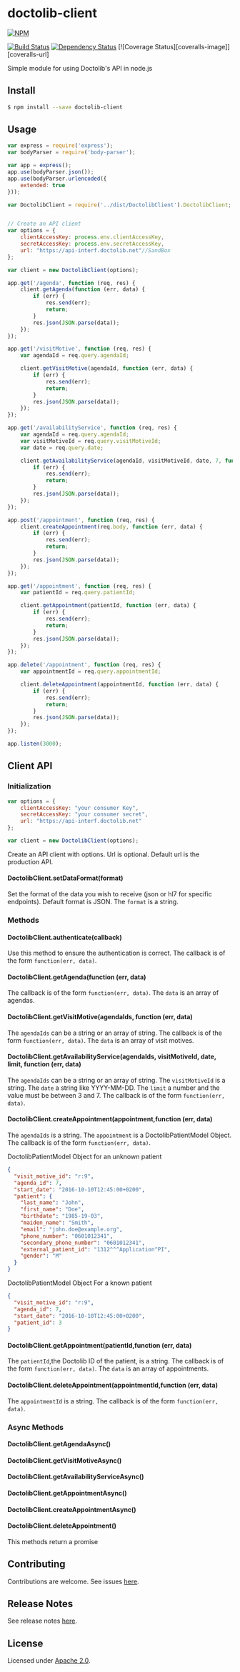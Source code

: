 # doctolib-client

[![NPM][npm-image]][npm-url]

[![Build Status][travis-image]][travis-url]
[![Dependency Status][daviddm-image]][daviddm-url]
[![Coverage Status][coveralls-image]][coveralls-url]

Simple module for using Doctolib's API in node.js

## Install

```sh
$ npm install --save doctolib-client
```


## Usage

```js
var express = require('express');
var bodyParser = require('body-parser');

var app = express();
app.use(bodyParser.json());
app.use(bodyParser.urlencoded({
    extended: true
}));

var DoctolibClient = require('../dist/DoctolibClient').DoctolibClient;


// Create an API client
var options = {
    clientAccessKey: process.env.clientAccessKey,
    secretAccessKey: process.env.secretAccessKey,
    url: "https://api-interf.doctolib.net"//SandBox
};

var client = new DoctolibClient(options);

app.get('/agenda', function (req, res) {
    client.getAgenda(function (err, data) {
        if (err) {
            res.send(err);
            return;
        }
        res.json(JSON.parse(data));
    });
});

app.get('/visitMotive', function (req, res) {
    var agendaId = req.query.agendaId;

    client.getVisitMotive(agendaId, function (err, data) {
        if (err) {
            res.send(err);
            return;
        }
        res.json(JSON.parse(data));
    });
});

app.get('/availabilityService', function (req, res) {
    var agendaId = req.query.agendaId;
    var visitMotiveId = req.query.visitMotiveId;
    var date = req.query.date;

    client.getAvailabilityService(agendaId, visitMotiveId, date, 7, function (err, data) {
        if (err) {
            res.send(err);
            return;
        }
        res.json(JSON.parse(data));
    });
});

app.post('/appointment', function (req, res) {
    client.createAppointment(req.body, function (err, data) {
        if (err) {
            res.send(err);
            return;
        }
        res.json(JSON.parse(data));
    });
});

app.get('/appointment', function (req, res) {
    var patientId = req.query.patientId;

    client.getAppointment(patientId, function (err, data) {
        if (err) {
            res.send(err);
            return;
        }
        res.json(JSON.parse(data));
    });
});

app.delete('/appointment', function (req, res) {
    var appointmentId = req.query.appointmentId;

    client.deleteAppointment(appointmentId, function (err, data) {
        if (err) {
            res.send(err);
            return;
        }
        res.json(JSON.parse(data));
    });
});

app.listen(3000);
```

## Client API

### Initialization
```js
var options = {
    clientAccessKey: "your consumer Key",
    secretAccessKey: "your consumer secret",
    url: "https://api-interf.doctolib.net"
};

var client = new DoctolibClient(options);
```
Create an API client with options. Url is optional. Default url is the production API.

#### DoctolibClient.setDataFormat(format)
Set the format of the data you wish to receive (json or hl7 for specific endpoints). Default format is JSON.
The `format` is a string.

### Methods

#### DoctolibClient.authenticate(callback)
Use this method to ensure the authentication is correct. 
The callback is of the form `function(err, data)`. 

#### DoctolibClient.getAgenda(function (err, data)
The callback is of the form `function(err, data)`. The `data` is an array of agendas. 

#### DoctolibClient.getVisitMotive(agendaIds, function (err, data)
The `agendaIds` can be a string or an array of string.
The callback is of the form `function(err, data)`. The `data` is an array of visit motives. 

#### DoctolibClient.getAvailabilityService(agendaIds, visitMotiveId, date, limit, function (err, data)
The `agendaIds` can be a string or an array of string.
The `visitMotiveId` is a string.
The `date` a string like YYYY-MM-DD.
The `limit` a number and the value must be between 3 and 7.
The callback is of the form `function(err, data)`. 

#### DoctolibClient.createAppointment(appointment,function (err, data)
The `agendaIds` is a string.
The `appointment` is a DoctolibPatientModel Object.
The callback is of the form `function(err, data)`.

DoctolibPatientModel Object for an unknown patient
```json
{
  "visit_motive_id": "r:9",
  "agenda_id": 7,
  "start_date": "2016-10-10T12:45:00+0200",
  "patient": {
    "last_name": "John",
    "first_name": "Doe",
    "birthdate": "1985-19-03",
    "maiden_name": "Smith",
    "email": "john.doe@example.org",
    "phone_number": "0601012341",
    "secondary_phone_number": "0601012341",
    "external_patient_id": "1312^^^Application^PI",
    "gender": "M"
  }
}
```

DoctolibPatientModel Object For a known patient
```json
{
  "visit_motive_id": "r:9",
  "agenda_id": 7,
  "start_date": "2016-10-10T12:45:00+0200",
  "patient_id": 3
}
```

#### DoctolibClient.getAppointment(patientId,function (err, data)
The `patientId`,the Doctolib ID of the patient, is a string.
The callback is of the form `function(err, data)`. The `data` is an array of appointments.

#### DoctolibClient.deleteAppointment(appointmentId,function (err, data)
The `appointmentId` is a string.
The callback is of the form `function(err, data)`.

### Async Methods
#### DoctolibClient.getAgendaAsync()
#### DoctolibClient.getVisitMotiveAsync()
#### DoctolibClient.getAvailabilityServiceAsync()
#### DoctolibClient.getAppointmentAsync()
#### DoctolibClient.createAppointmentAsync()
#### DoctolibClient.deleteAppointment()
This methods return a promise

## Contributing

Contributions are welcome. See issues [here](https://github.com/mpicciolli/doctolib-client/issues).

## Release Notes

See release notes [here](./RELEASENOTES.md).

## License

Licensed under [Apache 2.0](./LICENSE).

[npm-image]: https://nodei.co/npm/doctolib-client.png
[npm-url]: https://nodei.co/npm/doctolib-client/
[travis-image]: https://travis-ci.org/mpicciolli/doctolib-client.svg?branch=master
[travis-url]:https://travis-ci.org/mpicciolli/doctolib-client
[daviddm-image]: https://david-dm.org/mpicciolli/doctolib-client.svg
[daviddm-url]: https://david-dm.org/mpicciolli/doctolib-client